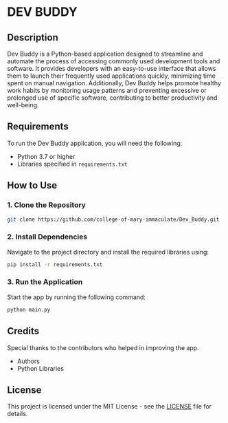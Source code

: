 # DEV BUDDY

## Description
Dev Buddy is a Python-based application designed to streamline and automate the process of accessing commonly used development tools and software. It provides developers with an easy-to-use interface that allows them to launch their frequently used applications quickly, minimizing time spent on manual navigation. Additionally, Dev Buddy helps promote healthy work habits by monitoring usage patterns and preventing excessive or prolonged use of specific software, contributing to better productivity and well-being.

## Requirements
To run the Dev Buddy application, you will need the following:
- Python 3.7 or higher
- Libraries specified in `requirements.txt` 

## How to Use

### 1. Clone the Repository
```bash
git clone https://github.com/college-of-mary-immaculate/Dev_Buddy.git
```

### 2. Install Dependencies
Navigate to the project directory and install the required libraries using:
```bash
pip install -r requirements.txt
```

### 3. Run the Application
Start the app by running the following command:
```bash
python main.py
```

## Credits
Special thanks to the contributors who helped in improving the app.
- Authors
- Python Libraries

## License
This project is licensed under the MIT License - see the [LICENSE](LICENSE) file for details.
